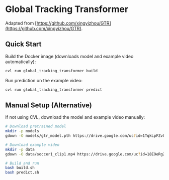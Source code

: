 # Global Tracking Transformer

Adapted from [https://github.com/xingyizhou/GTR](https://github.com/xingyizhou/GTR).

## Quick Start

Build the Docker image (downloads model and example video automatically):

```bash
cvl run global_tracking_transformer build
```

Run prediction on the example video:

```bash
cvl run global_tracking_transformer predict
```

## Manual Setup (Alternative)

If not using CVL, download the model and example video manually:

```bash
# Download pretrained model
mkdir -p models
gdown -O models/gtr_model.pth https://drive.google.com/uc?id=1TqkLpFZvOMY5HTTaAWz25RxtLHdzQ-CD

# Download example video
mkdir -p data
gdown -O data/soccer1_clip1.mp4 https://drive.google.com/uc?id=18E9eRgZBaYlH_O6gB2Evrv96swa8MabU

# Build and run
bash build.sh
bash predict.sh
```
